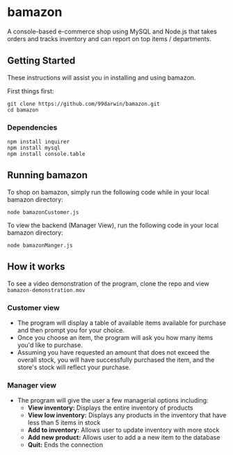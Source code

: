 # bamazon
A console-based e-commerce shop using MySQL and Node.js that takes orders and tracks inventory and can report on top items / departments.  
## Getting Started
These instructions will assist you in installing and using bamazon.

First things first:
```
git clone https://github.com/99darwin/bamazon.git
cd bamazon
```

### Dependencies
```
npm install inquirer
npm install mysql
npm install console.table
```

## Running bamazon
To shop on bamazon, simply run the following code while in your local bamazon directory:
```
node bamazonCustomer.js
```

To view the backend (Manager View), run the following code in your local bamazon directory:
```
node bamazonManger.js
```

## How it works

To see a video demonstration of the program, clone the repo and view ```bamazon-demonstration.mov```

### Customer view
- The program will display a table of available items available for purchase and then prompt you for your choice.
- Once you choose an item, the program will ask you how many items you'd like to purchase.
- Assuming you have requested an amount that does not exceed the overall stock, you will have successfully purchased the item, and the store's stock will reflect your purchase.

### Manager view
- The program will give the user a few managerial options including:
    - **View inventory:** Displays the entire inventory of products
    - **View low inventory:** Displays any products in the inventory that have less than 5 items in stock
    - **Add to inventory:** Allows user to update inventory with more stock
    - **Add new product:** Allows user to add a a new item to the database
    - **Quit:** Ends the connection

